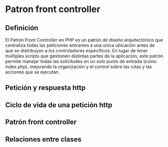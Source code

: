 # Patron front controller
## Definición
El Patrón Front Controller en PHP es un patrón de diseño arquitectónico que centraliza todas las peticiones entrantes a una única ubicación antes de que se distribuyan a los controladores específicos. En lugar de tener múltiples scripts que gestionen distintas partes de la aplicación, este patrón permite manejar todas las solicitudes en un solo punto de entrada (como index.php), mejorando la organización y el control sobre las rutas y las acciones que se ejecutan.
## Petición y respuesta http
## Ciclo de vida de una petición http
## Patrón front controller
## Relaciones entre clases




